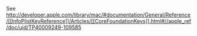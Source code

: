 See http://developer.apple.com/library/mac/#documentation/General/Reference/[[InfoPlistKeyReference]]/Articles/[[CoreFoundationKeys]].html#//apple_ref/doc/uid/TP40009249-109585